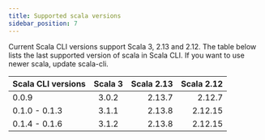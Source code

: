 ```yaml
---
title: Supported scala versions
sidebar_position: 7
---
```


Current Scala CLI versions support Scala 3, 2.13 and 2.12. The table below lists the last supported version of scala in Scala CLI. If you want to use newer scala, update scala-cli.

| Scala CLI versions  |      Scala 3      |  Scala 2.13 | Scala 2.12 |
|---------------------|:-----------------:|------------:|-----------:|
| 0.0.9               |   3.0.2           |    2.13.7   | 2.12.7     |
| 0.1.0 - 0.1.3       |   3.1.1           |    2.13.8   | 2.12.15    |
| 0.1.4 - 0.1.6       |   3.1.2           |    2.13.8   | 2.12.15    |

